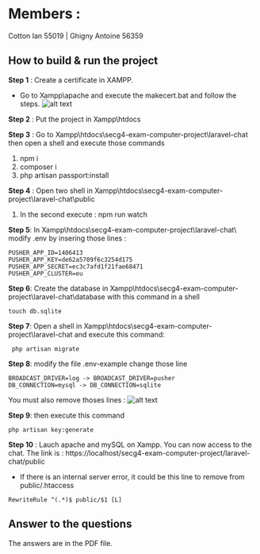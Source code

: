 # Members :
Cotton Ian 55019 | Ghigny Antoine 56359

## How to build & run the project

__Step 1__ : Create a certificate in XAMPP.
- Go to Xampp\apache and execute the makecert.bat and follow the steps.
  ![alt text](https://media.discordapp.net/attachments/941668041723379763/980210171680804894/unknown.png?width=720&height=503)

__Step 2__ : Put the project in Xampp\htdocs

__Step 3__ : Go to Xampp\htdocs\secg4-exam-computer-project\laravel-chat\
then open a shell and execute those commands

1. npm i
2. composer i
3. php artisan passport:install

__Step 4__ : Open two shell in Xampp\htdocs\secg4-exam-computer-project\laravel-chat\public

1. In the second execute : npm run watch

__Step 5__: In Xampp\htdocs\secg4-exam-computer-project\laravel-chat\ modify .env by insering those lines : 
```
PUSHER_APP_ID=1406413
PUSHER_APP_KEY=de62a5709f6c3254d175
PUSHER_APP_SECRET=ec3c7afd1f21fae68471
PUSHER_APP_CLUSTER=eu
```

__Step 6__: Create the database in Xampp\htdocs\secg4-exam-computer-project\laravel-chat\database with this command in a shell 
```
touch db.sqlite 
```

__Step 7__: Open a shell in Xampp\htdocs\secg4-exam-computer-project\laravel-chat and execute this command: 
```
 php artisan migrate
```

__Step 8__: modify the file .env-example change those line 

```
BROADCAST_DRIVER=log -> BROADCAST_DRIVER=pusher
DB_CONNECTION=mysql -> DB_CONNECTION=sqlite
```

You must also remove thoses lines : 
![alt text](https://cdn.discordapp.com/attachments/941668041723379763/980514263271604275/unknown.png)

__Step 9__: then execute this command
```
php artisan key:generate
```

__Step 10__ : Lauch apache and mySQL on Xampp. You can now access to the chat. The link is : https://localhost/secg4-exam-computer-project/laravel-chat/public

- If there is an internal server error, it could be this line to remove from public/.htaccess
````
RewriteRule ^(.*)$ public/$1 [L]
````

## Answer to the questions

The answers are in the PDF file. 
